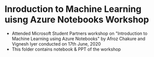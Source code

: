 # Inroduction to Machine Learning uisng Azure Notebooks Workshop

- Attended Microsoft Student Partners workshop on "Introduction to Machine Learning using Azure Notebooks" by Afroz Chakure and Vignesh Iyer conducted on 17th June, 2020
- This folder contains notebook & PPT of the workshop 
